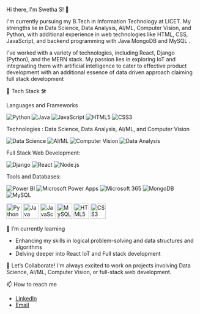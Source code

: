 Hi there, I'm Swetha S! 👋

I'm currently pursuing my B.Tech in Information Technology at LICET. My strengths lie in Data Science, Data Analysis, AI/ML, Computer Vision, and Python, with additional experience in web technologies like HTML, CSS, JavaScript, and backend programming with Java MongoDB and MySQL .

I've worked with a variety of technologies, including React, Django (Python), and  the MERN stack. My passion lies in exploring IoT and integraating them with artificial intelligence to cater to effective product development with an additional essence of data driven approach claiming full stack development

🚀 Tech Stack 🛠️

Languages and Frameworks

![Python](https://img.shields.io/badge/Python-3776AB?style=for-the-badge&logo=python&logoColor=white)
![Java](https://img.shields.io/badge/Java-007396?style=for-the-badge&logo=java&logoColor=white)
![JavaScript](https://img.shields.io/badge/JavaScript-F7DF1E?style=for-the-badge&logo=javascript&logoColor=black)
![HTML5](https://img.shields.io/badge/HTML5-E34F26?style=for-the-badge&logo=html5&logoColor=white)
![CSS3](https://img.shields.io/badge/CSS3-1572B6?style=for-the-badge&logo=css3&logoColor=white)

Technologies : Data Science, Data Analysis, AI/ML, and Computer Vision


![Data Science](https://img.shields.io/badge/Data--Science-FF6F00?style=for-the-badge&logo=python&logoColor=white)
![AI/ML](https://img.shields.io/badge/AI%2FML-FF6F00?style=for-the-badge&logo=tensorflow&logoColor=white)
![Computer Vision](https://img.shields.io/badge/Computer--Vision-FF6F00?style=for-the-badge&logo=opencv&logoColor=white)
![Data Analysis](https://img.shields.io/badge/Data--Analysis-4CAF50?style=for-the-badge&logo=pandas&logoColor=white)

Full Stack Web Development:


![Django](https://img.shields.io/badge/Django-092E20?style=for-the-badge&logo=django&logoColor=white)
![React](https://img.shields.io/badge/React-61DAFB?style=for-the-badge&logo=react&logoColor=black)
![Node.js](https://img.shields.io/badge/Node.js-339933?style=for-the-badge&logo=nodedotjs&logoColor=white)

Tools and Databases:


![Power BI](https://img.shields.io/badge/Power%20BI-FF8C00?style=for-the-badge&logo=powerbi&logoColor=white)
![Microsoft Power Apps](https://img.shields.io/badge/Power%20Apps-0078D4?style=for-the-badge&logo=powerapps&logoColor=white)
![Microsoft 365](https://img.shields.io/badge/Microsoft%20365-0078D4?style=for-the-badge&logo=microsoft&logoColor=white)
![MongoDB](https://img.shields.io/badge/MongoDB-4EA94B?style=for-the-badge&logo=mongodb&logoColor=white)
![MySQL](https://img.shields.io/badge/MySQL-4479A1?style=for-the-badge&logo=mysql&logoColor=white)


<img src="https://cdn.jsdelivr.net/gh/devicons/devicon/icons/python/python-original.svg" alt="Python" width="40" height="40"/> 
<img src="https://cdn.jsdelivr.net/gh/devicons/devicon/icons/java/java-original.svg" alt="Java" width="40" height="40"/> 
<img src="https://cdn.jsdelivr.net/gh/devicons/devicon/icons/javascript/javascript-original.svg" alt="JavaScript" width="40" height="40"/>
<img src="https://cdn.jsdelivr.net/gh/devicons/devicon/icons/mysql/mysql-original.svg" alt="MySQL" width="40" height="40"/>
<img src="https://cdn.jsdelivr.net/gh/devicons/devicon/icons/html5/html5-original.svg" alt="HTML5" width="40" height="40"/>
<img src="https://cdn.jsdelivr.net/gh/devicons/devicon/icons/css3/css3-original.svg" alt="CSS3" width="40" height="40"/>

🌱 I’m currently learning
- Enhancing my skills in logical problem-solving and data structures and algorithms 
- Delving deeper into React IoT and Full stack development

🤝 Let’s Collaborate!
I'm always excited to work on projects involving Data Science, AI/ML, Computer Vision, or full-stack web development.

📫 How to reach me
- [LinkedIn](https://www.linkedin.com/in/swetha-s-55a088229/)
- [Email](swetha.25it@licet.ac.in)
